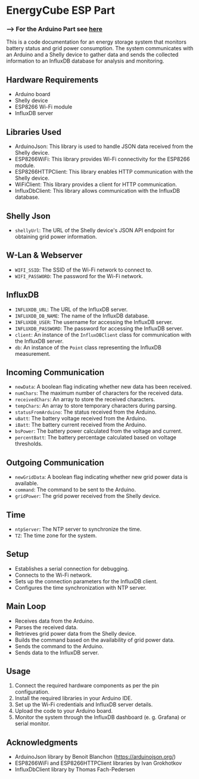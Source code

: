 # EnergyCube ESP Part

### --> For the Arduino Part see [here](https://github.com/PaulusElektrus/EnergyCube-Arduino)

This is a code documentation for an energy storage system that monitors battery status and grid power consumption. The system communicates with an Arduino and a Shelly device to gather data and sends the collected information to an InfluxDB database for analysis and monitoring.

## Hardware Requirements

- Arduino board
- Shelly device
- ESP8266 Wi-Fi module
- InfluxDB server

## Libraries Used

- ArduinoJson: This library is used to handle JSON data received from the Shelly device.
- ESP8266WiFi: This library provides Wi-Fi connectivity for the ESP8266 module.
- ESP8266HTTPClient: This library enables HTTP communication with the Shelly device.
- WiFiClient: This library provides a client for HTTP communication.
- InfluxDbClient: This library allows communication with the InfluxDB database.

## Shelly Json

- `shellyUrl`: The URL of the Shelly device's JSON API endpoint for obtaining grid power information.

## W-Lan & Webserver

- `WIFI_SSID`: The SSID of the Wi-Fi network to connect to.
- `WIFI_PASSWORD`: The password for the Wi-Fi network.

## InfluxDB

- `INFLUXDB_URL`: The URL of the InfluxDB server.
- `INFLUXDB_DB_NAME`: The name of the InfluxDB database.
- `INFLUXDB_USER`: The username for accessing the InfluxDB server.
- `INFLUXDB_PASSWORD`: The password for accessing the InfluxDB server.
- `client`: An instance of the `InfluxDBClient` class for communication with the InfluxDB server.
- `db`: An instance of the `Point` class representing the InfluxDB measurement.

## Incoming Communication

- `newData`: A boolean flag indicating whether new data has been received.
- `numChars`: The maximum number of characters for the received data.
- `receivedChars`: An array to store the received characters.
- `tempChars`: An array to store temporary characters during parsing.
- `statusFromArduino`: The status received from the Arduino.
- `uBatt`: The battery voltage received from the Arduino.
- `iBatt`: The battery current received from the Arduino.
- `bsPower`: The battery power calculated from the voltage and current.
- `percentBatt`: The battery percentage calculated based on voltage thresholds.

## Outgoing Communication

- `newGridData`: A boolean flag indicating whether new grid power data is available.
- `command`: The command to be sent to the Arduino.
- `gridPower`: The grid power received from the Shelly device.

## Time

- `ntpServer`: The NTP server to synchronize the time.
- `TZ`: The time zone for the system.

## Setup

- Establishes a serial connection for debugging.
- Connects to the Wi-Fi network.
- Sets up the connection parameters for the InfluxDB client.
- Configures the time synchronization with NTP server.

## Main Loop

- Receives data from the Arduino.
- Parses the received data.
- Retrieves grid power data from the Shelly device.
- Builds the command based on the availability of grid power data.
- Sends the command to the Arduino.
- Sends data to the InfluxDB server.

## Usage

1. Connect the required hardware components as per the pin configuration.
2. Install the required libraries in your Arduino IDE.
3. Set up the Wi-Fi credentials and InfluxDB server details.
4. Upload the code to your Arduino board.
5. Monitor the system through the InfluxDB dashboard (e. g. Grafana) or serial monitor.

## Acknowledgments

- ArduinoJson library by Benoit Blanchon (https://arduinojson.org/)
- ESP8266WiFi and ESP8266HTTPClient libraries by Ivan Grokhotkov
- InfluxDbClient library by Thomas Fach-Pedersen